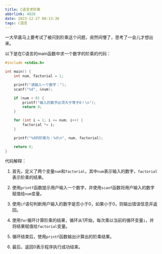 ```yaml
---
title: C语言求阶乘
abbrlink: 4928
date: 2023-12-27 00:13:38
tags: C语言
---
```


一大早晨马上要考试了被问到阶乘这个问题，突然间懵了，思考了一会儿才想出来。

以下是在C语言的main函数中求一个数字的阶乘的代码：

```c
#include <stdio.h>

int main() {
    int num, factorial = 1;

    printf("请输入一个数字：");
    scanf("%d", &num);

    if (num < 0) {
        printf("输入的数字必须大于等于0！\n");
        return 0;
    }

    for (int i = 1; i <= num; i++) {
        factorial *= i;
    }

    printf("%d的阶乘为：%d\n", num, factorial);

    return 0;
}
```

代码解释：

1. 首先，定义了两个变量`num`和`factorial`，其中`num`表示输入的数字，`factorial`表示阶乘的结果。

2. 使用`printf`函数提示用户输入一个数字，并使用`scanf`函数将用户输入的数字赋值给`num`变量。

3. 使用`if`语句判断用户输入的数字是否小于0，如果小于0，则输出错误信息并返回。

4. 使用`for`循环计算阶乘的结果，循环从1开始，每次乘以当前的循环变量`i`，并将结果赋值给`factorial`变量。

5. 循环结束后，使用`printf`函数输出计算出的阶乘结果。

6. 最后，返回0表示程序执行成功结束。